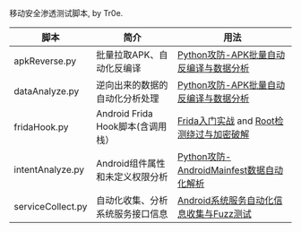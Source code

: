 移动安全渗透测试脚本, by Tr0e.

|脚本  | 简介 | 用法 |
|--|--|--|
| apkReverse.py |批量拉取APK、自动化反编译 | [Python攻防-APK批量自动反编译与数据分析](https://blog.csdn.net/weixin_39190897/article/details/127469657) |
| dataAnalyze.py| 逆向出来的数据的自动化分析处理| [Python攻防-APK批量自动反编译与数据分析](https://blog.csdn.net/weixin_39190897/article/details/127469657)|
| fridaHook.py| Android Frida Hook脚本(含调用栈）| [Frida入门实战](https://blog.csdn.net/weixin_39190897/article/details/100517918) and [Root检测绕过与加密破解](https://blog.csdn.net/weixin_39190897/article/details/114458052)|
| intentAnalyze.py| Android组件属性和未定义权限分析|[Python攻防-AndroidMainfest数据自动化解析](https://blog.csdn.net/weixin_39190897/article/details/127826881)|
| serviceCollect.py| 自动化收集、分析系统服务接口信息|[Android系统服务自动化信息收集与Fuzz测试](https://blog.csdn.net/weixin_39190897/article/details/127703985)|

